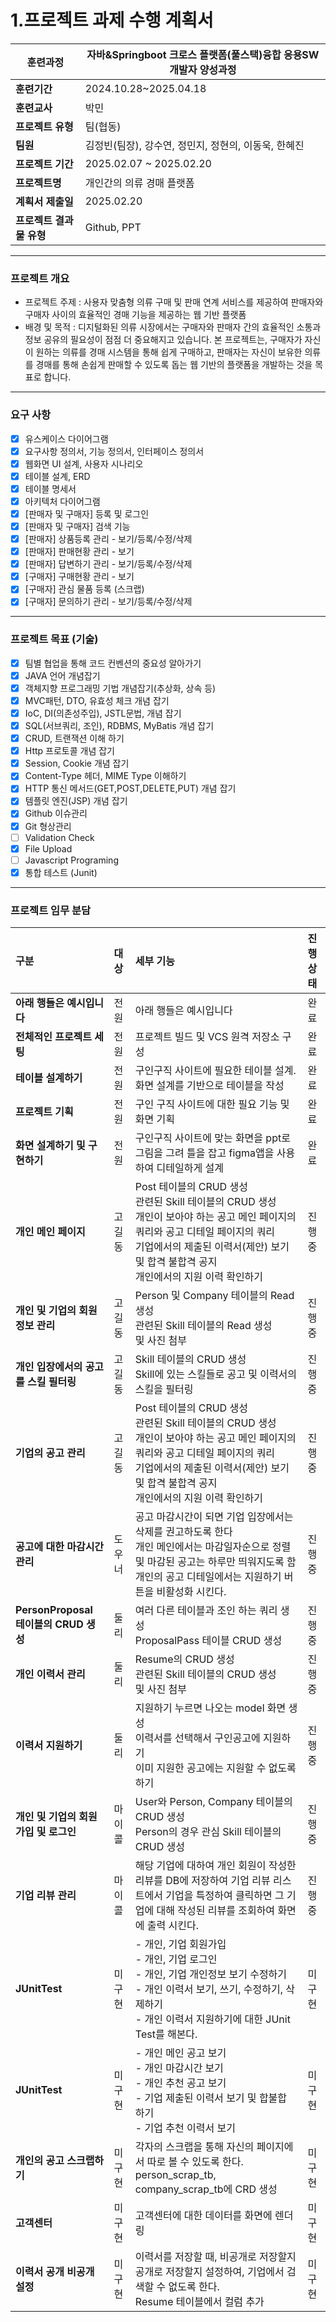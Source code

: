 # 1.프로젝트 과제 수행 계획서

| **훈련과정** | 자바&Springboot 크로스 플랫폼(풀스택)융합 응용SW개발자 양성과정 |
| --- | --- |
| **훈련기간** | 2024.10.28~2025.04.18 |
| **훈련교사** | 박민 |
| **프로젝트 유형** | 팀(협동) |
| **팀원** | 김정빈(팀장), 강수연, 정민지, 정현의, 이동욱, 한혜진 |
| **프로젝트 기간** | 2025.02.07 ~ 2025.02.20 |
| **프로젝트명** | 개인간의 의류 경매 플랫폼 |
| **계획서 제출일** | 2025.02.20 |
| **프로젝트 결과물 유형** | Github, PPT |

---

###  프로젝트 개요
- 프로젝트 주제 : 사용자 맞춤형 의류 구매 및 판매 연계 서비스를 제공하여 판매자와 구매자 사이의 효율적인 경매 기능을 제공하는 웹 기반 플랫폼
- 배경 및 목적 : 디지털화된 의류 시장에서는 구매자와 판매자 간의 효율적인 소통과 정보 공유의 필요성이 점점 더 중요해지고 있습니다. 본 프로젝트는, 구매자가 자신이 원하는 의류를 경매 시스템을 통해 쉽게 구매하고, 판매자는 자신이 보유한 의류를 경매를 통해 손쉽게 판매할 수 있도록 돕는 웹 기반의 플랫폼을 개발하는 것을 목표로 합니다.

---

### 요구 사항

- [x]  유스케이스 다이어그램
- [x]  요구사항 정의서, 기능 정의서, 인터페이스 정의서
- [x]  웹화면 UI 설계, 사용자 시나리오
- [x]  테이블 설계, ERD
- [x]  테이블 명세서
- [x]  아키텍처 다이어그램
- [x]  [판매자 및 구매자] 등록 및 로그인
- [x]  [판매자 및 구매자] 검색 기능
- [x]  [판매자] 상품등록 관리 - 보기/등록/수정/삭제
- [x]  [판매자] 판매현황 관리 - 보기
- [x]  [판매자] 답변하기 관리 - 보기/등록/수정/삭제 
- [x]  [구매자] 구매현황 관리 - 보기
- [x]  [구매자] 관심 물품 등록 (스크랩)
- [x]  [구매자] 문의하기 관리 - 보기/등록/수정/삭제
---

### 프로젝트 목표 (기술)

- [x]  팀별 협업을 통해 코드 컨벤션의 중요성 알아가기
- [x]  JAVA 언어 개념잡기
- [x]  객체지향 프로그래밍 기법 개념잡기(추상화, 상속 등)
- [x]  MVC패턴, DTO, 유효성 체크 개념 잡기
- [x]  IoC, DI(의존성주입), JSTL문법, 개념 잡기
- [x]  SQL(서브쿼리, 조인), RDBMS, MyBatis 개념 잡기
- [x]  CRUD, 트랜잭션 이해 하기
- [x]  Http 프로토콜 개념 잡기
- [x]  Session, Cookie 개념 잡기
- [x]  Content-Type 헤더, MIME Type 이해하기
- [x]  HTTP 통신 메서드(GET,POST,DELETE,PUT) 개념 잡기
- [x]  템플릿 엔진(JSP) 개념 잡기
- [x]  Github 이슈관리
- [x]  Git 형상관리
- [ ]  Validation Check
- [x]  File Upload
- [ ]  Javascript Programing
- [x]  통합 테스트 (Junit)

---

### 프로젝트 임무 분담
| **구분**                               | **대상** | **세부 기능**                                                                                                                                                                                                                    | **진행 상태** |
|:-------------------------------------- |:-------- |:-------------------------------------------------------------------------------------------------------------------------------------------------------------------------------------------------------------------------------- |:------------- |
| **아래 행들은 예시입니다**             | 전원     | 아래 행들은 예시입니다                                                                                                                                                                                                           | 완료          |
| **전체적인 프로젝트 세팅**             | 전원     | 프로젝트 빌드 및 VCS 원격 저장소 구성                                                                                                                                                                                            | 완료          |
| **테이블 설계하기**                    | 전원     | 구인구직 사이트에 필요한 테이블 설계. 화면 설계를 기반으로 테이블을 작성                                                                                                                                                         | 완료          |
| **프로젝트 기획**                      | 전원     | 구인 구직 사이트에 대한 필요 기능 및 화면 기획                                                                                                                                                                                   | 완료          |
| **화면 설계하기 및 구현하기**          | 전원     | 구인구직 사이트에 맞는 화면을 ppt로 그림을 그려 틀을 잡고 figma앱을 사용하여 디테일하게 설계                                                                                                                                     | 완료          |
| **개인 메인 페이지**                   | 고길동   | Post 테이블의 CRUD 생성<br>관련된 Skill 테이블의 CRUD 생성<br>개인이 보아야 하는 공고 메인 페이지의 쿼리와 공고 디테일 페이지의 쿼리<br>기업에서의 제출된 이력서(제안) 보기 및 합격 불합격 공지<br>개인에서의 지원 이력 확인하기 | 진행 중       |
| **개인 및 기업의 회원 정보 관리**      | 고길동   | Person 및 Company 테이블의 Read 생성<br>관련된 Skill 테이블의 Read 생성<br>및 사진 첨부                                                                                                                                          | 진행 중       |
| **개인 입장에서의 공고를 스킬 필터링** | 고길동   | Skill 테이블의 CRUD 생성<br>Skill에 있는 스킬들로 공고 및 이력서의 스킬을 필터링                                                                                                                                                 | 진행 중       |
| **기업의 공고 관리**                   | 고길동   | Post 테이블의 CRUD 생성<br>관련된 Skill 테이블의 CRUD 생성<br>개인이 보아야 하는 공고 메인 페이지의 쿼리와 공고 디테일 페이지의 쿼리<br>기업에서의 제출된 이력서(제안) 보기 및 합격 불합격 공지<br>개인에서의 지원 이력 확인하기 | 진행 중       |
| **공고에 대한 마감시간 관리**          | 도우너   | 공고 마감시간이 되면 기업 입장에서는 삭제를 권고하도록 한다<br>개인 메인에서는 마감일자순으로 정렬 및 마감된 공고는 하루만 띄워지도록 함<br>개인의 공고 디테일에서는 지원하기 버튼을 비활성화 시킨다.                            | 진행 중       |
| **PersonProposal 테이블의 CRUD 생성**  | 둘리     | 여러 다른 테이블과 조인 하는 쿼리 생성<br>ProposalPass 테이블 CRUD 생성                                                                                                                                                          | 진행 중       |
| **개인 이력서 관리**                   | 둘리     | Resume의 CRUD 생성<br>관련된 Skill 테이블의 CRUD 생성<br>및 사진 첨부                                                                                                                                                            | 진행 중       |
| **이력서 지원하기**                    | 둘리     | 지원하기 누르면 나오는 model 화면 생성<br>이력서를 선택해서 구인공고에 지원하기<br>이미 지원한 공고에는 지원할 수 없도록 하기                                                                                                    | 진행 중       |
| **개인 및 기업의 회원가입 및 로그인**  | 마이콜   | User와 Person, Company 테이블의 CRUD 생성<br>Person의 경우 관심 Skill 테이블의 CRUD 생성                                                                                                                                         | 진행 중       |
| **기업 리뷰 관리**                     | 마이콜   | 해당 기업에 대하여 개인 회원이 작성한 리뷰를 DB에 저장하여 기업 리뷰 리스트에서 기업을 특정하여 클릭하면 그 기업에 대해 작성된 리뷰를 조회하여 화면에 출력 시킨다.                                                               | 진행 중       |
| **JUnitTest**                          | 미구현   | - 개인, 기업 회원가입<br>- 개인, 기업 로그인<br>- 개인, 기업 개인정보 보기 수정하기<br>- 개인 이력서 보기, 쓰기, 수정하기, 삭제하기<br>- 개인 이력서 지원하기에 대한 JUnit Test를 해본다.                                        | 미구현        |
| **JUnitTest**                          | 미구현   | - 개인 메인 공고 보기<br>- 개인 마감시간 보기<br>- 개인 추천 공고 보기<br>- 기업 제출된 이력서 보기 및 합불합 하기<br>- 기업 추천 이력서 보기                                                                                    | 미구현        |
| **개인의 공고 스크랩하기**             | 미구현   | 각자의 스크랩을 통해 자신의 페이지에서 따로 볼 수 있도록 한다.<br>person_scrap_tb, company_scrap_tb에 CRD 생성                                                                                                                   | 미구현        |
| **고객센터**                           | 미구현   | 고객센터에 대한 데이터를 화면에 렌더링                                                                                                                                                                                           | 미구현        |
| **이력서 공개 비공개 설정**            | 미구현   | 이력서를 저장할 때, 비공개로 저장할지 공개로 저장할지 설정하여, 기업에서 검색할 수 없도록 한다.<br>Resume 테이블에서 컬럼 추가                                                                                                   | 미구현        |

